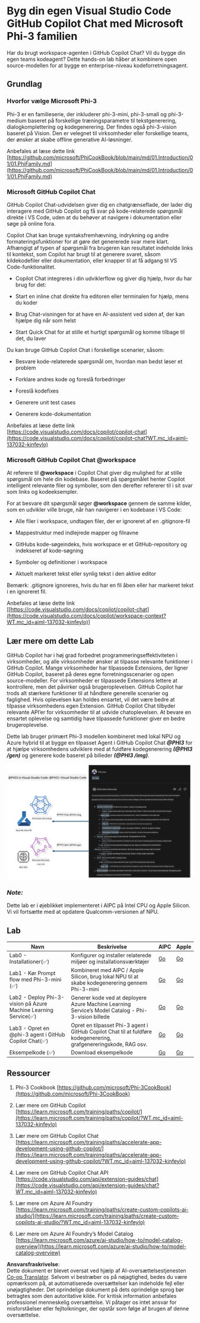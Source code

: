<!--
CO_OP_TRANSLATOR_METADATA:
{
  "original_hash": "00b7a699de8ac405fa821f4c0f7fc0ab",
  "translation_date": "2025-07-17T03:40:25+00:00",
  "source_file": "md/02.Application/02.Code/Phi3/VSCodeExt/README.md",
  "language_code": "da"
}
-->
# **Byg din egen Visual Studio Code GitHub Copilot Chat med Microsoft Phi-3 familien**

Har du brugt workspace-agenten i GitHub Copilot Chat? Vil du bygge din egen teams kodeagent? Dette hands-on lab håber at kombinere open source-modellen for at bygge en enterprise-niveau kodeforretningsagent.

## **Grundlag**

### **Hvorfor vælge Microsoft Phi-3**

Phi-3 er en familieserie, der inkluderer phi-3-mini, phi-3-small og phi-3-medium baseret på forskellige træningsparametre til tekstgenerering, dialogkomplettering og kodegenerering. Der findes også phi-3-vision baseret på Vision. Den er velegnet til virksomheder eller forskellige teams, der ønsker at skabe offline generative AI-løsninger.

Anbefales at læse dette link [https://github.com/microsoft/PhiCookBook/blob/main/md/01.Introduction/01/01.PhiFamily.md](https://github.com/microsoft/PhiCookBook/blob/main/md/01.Introduction/01/01.PhiFamily.md)

### **Microsoft GitHub Copilot Chat**

GitHub Copilot Chat-udvidelsen giver dig en chatgrænseflade, der lader dig interagere med GitHub Copilot og få svar på kode-relaterede spørgsmål direkte i VS Code, uden at du behøver at navigere i dokumentation eller søge på online fora.

Copilot Chat kan bruge syntaksfremhævning, indrykning og andre formateringsfunktioner for at gøre det genererede svar mere klart. Afhængigt af typen af spørgsmål fra brugeren kan resultatet indeholde links til kontekst, som Copilot har brugt til at generere svaret, såsom kildekodefiler eller dokumentation, eller knapper til at få adgang til VS Code-funktionalitet.

- Copilot Chat integreres i din udviklerflow og giver dig hjælp, hvor du har brug for det:

- Start en inline chat direkte fra editoren eller terminalen for hjælp, mens du koder

- Brug Chat-visningen for at have en AI-assistent ved siden af, der kan hjælpe dig når som helst

- Start Quick Chat for at stille et hurtigt spørgsmål og komme tilbage til det, du laver

Du kan bruge GitHub Copilot Chat i forskellige scenarier, såsom:

- Besvare kode-relaterede spørgsmål om, hvordan man bedst løser et problem

- Forklare andres kode og foreslå forbedringer

- Foreslå kodefixes

- Generere unit test cases

- Generere kode-dokumentation

Anbefales at læse dette link [https://code.visualstudio.com/docs/copilot/copilot-chat](https://code.visualstudio.com/docs/copilot/copilot-chat?WT.mc_id=aiml-137032-kinfeylo)


###  **Microsoft GitHub Copilot Chat @workspace**

At referere til **@workspace** i Copilot Chat giver dig mulighed for at stille spørgsmål om hele din kodebase. Baseret på spørgsmålet henter Copilot intelligent relevante filer og symboler, som den derefter refererer til i sit svar som links og kodeeksempler.

For at besvare dit spørgsmål søger **@workspace** gennem de samme kilder, som en udvikler ville bruge, når han navigerer i en kodebase i VS Code:

- Alle filer i workspace, undtagen filer, der er ignoreret af en .gitignore-fil

- Mappestruktur med indlejrede mapper og filnavne

- GitHubs kode-søgeindeks, hvis workspace er et GitHub-repository og indekseret af kode-søgning

- Symboler og definitioner i workspace

- Aktuelt markeret tekst eller synlig tekst i den aktive editor

Bemærk: .gitignore ignoreres, hvis du har en fil åben eller har markeret tekst i en ignoreret fil.

Anbefales at læse dette link [[https://code.visualstudio.com/docs/copilot/copilot-chat](https://code.visualstudio.com/docs/copilot/workspace-context?WT.mc_id=aiml-137032-kinfeylo)]


## **Lær mere om dette Lab**

GitHub Copilot har i høj grad forbedret programmeringseffektiviteten i virksomheder, og alle virksomheder ønsker at tilpasse relevante funktioner i GitHub Copilot. Mange virksomheder har tilpassede Extensions, der ligner GitHub Copilot, baseret på deres egne forretningsscenarier og open source-modeller. For virksomheder er tilpassede Extensions lettere at kontrollere, men det påvirker også brugeroplevelsen. GitHub Copilot har trods alt stærkere funktioner til at håndtere generelle scenarier og faglighed. Hvis oplevelsen kan holdes ensartet, vil det være bedre at tilpasse virksomhedens egen Extension. GitHub Copilot Chat tilbyder relevante API’er for virksomheder til at udvide chatoplevelsen. At bevare en ensartet oplevelse og samtidig have tilpassede funktioner giver en bedre brugeroplevelse.

Dette lab bruger primært Phi-3 modellen kombineret med lokal NPU og Azure hybrid til at bygge en tilpasset Agent i GitHub Copilot Chat ***@PHI3*** for at hjælpe virksomhedens udviklere med at fuldføre kodegenerering ***(@PHI3 /gen)*** og generere kode baseret på billeder ***(@PHI3 /img)***.

![PHI3](../../../../../../../translated_images/cover.1017ebc9a7c46d095fe0b942687287803c03933d2d1d439d14e10fa1442a864d.da.png)

### ***Note:*** 

Dette lab er i øjeblikket implementeret i AIPC på Intel CPU og Apple Silicon. Vi vil fortsætte med at opdatere Qualcomm-versionen af NPU.


## **Lab**


| Navn | Beskrivelse | AIPC | Apple |
| ------------ | ----------- | -------- |-------- |
| Lab0 - Installationer(✅) | Konfigurer og installer relaterede miljøer og installationsværktøjer | [Go](./HOL/AIPC/01.Installations.md) |[Go](./HOL/Apple/01.Installations.md) |
| Lab1 - Kør Prompt flow med Phi-3-mini (✅) | Kombineret med AIPC / Apple Silicon, brug lokal NPU til at skabe kodegenerering gennem Phi-3-mini | [Go](./HOL/AIPC/02.PromptflowWithNPU.md) |  [Go](./HOL/Apple/02.PromptflowWithMLX.md) |
| Lab2 - Deploy Phi-3-vision på Azure Machine Learning Service(✅) | Generer kode ved at deployere Azure Machine Learning Service’s Model Catalog - Phi-3-vision billede | [Go](./HOL/AIPC/03.DeployPhi3VisionOnAzure.md) |[Go](./HOL/Apple/03.DeployPhi3VisionOnAzure.md) |
| Lab3 - Opret en @phi-3 agent i GitHub Copilot Chat(✅)  | Opret en tilpasset Phi-3 agent i GitHub Copilot Chat til at fuldføre kodegenerering, grafgenereringskode, RAG osv. | [Go](./HOL/AIPC/04.CreatePhi3AgentInVSCode.md) | [Go](./HOL/Apple/04.CreatePhi3AgentInVSCode.md) |
| Eksempelkode (✅)  | Download eksempelkode | [Go](../../../../../../../code/07.Lab/01/AIPC) | [Go](../../../../../../../code/07.Lab/01/Apple) |


## **Ressourcer**

1. Phi-3 Cookbook [https://github.com/microsoft/Phi-3CookBook](https://github.com/microsoft/Phi-3CookBook)

2. Lær mere om GitHub Copilot [https://learn.microsoft.com/training/paths/copilot/](https://learn.microsoft.com/training/paths/copilot/?WT.mc_id=aiml-137032-kinfeylo)

3. Lær mere om GitHub Copilot Chat [https://learn.microsoft.com/training/paths/accelerate-app-development-using-github-copilot/](https://learn.microsoft.com/training/paths/accelerate-app-development-using-github-copilot/?WT.mc_id=aiml-137032-kinfeylo)

4. Lær mere om GitHub Copilot Chat API [https://code.visualstudio.com/api/extension-guides/chat](https://code.visualstudio.com/api/extension-guides/chat?WT.mc_id=aiml-137032-kinfeylo)

5. Lær mere om Azure AI Foundry [https://learn.microsoft.com/training/paths/create-custom-copilots-ai-studio/](https://learn.microsoft.com/training/paths/create-custom-copilots-ai-studio/?WT.mc_id=aiml-137032-kinfeylo)

6. Lær mere om Azure AI Foundry’s Model Catalog [https://learn.microsoft.com/azure/ai-studio/how-to/model-catalog-overview](https://learn.microsoft.com/azure/ai-studio/how-to/model-catalog-overview)

**Ansvarsfraskrivelse**:  
Dette dokument er blevet oversat ved hjælp af AI-oversættelsestjenesten [Co-op Translator](https://github.com/Azure/co-op-translator). Selvom vi bestræber os på nøjagtighed, bedes du være opmærksom på, at automatiserede oversættelser kan indeholde fejl eller unøjagtigheder. Det oprindelige dokument på dets oprindelige sprog bør betragtes som den autoritative kilde. For kritisk information anbefales professionel menneskelig oversættelse. Vi påtager os intet ansvar for misforståelser eller fejltolkninger, der opstår som følge af brugen af denne oversættelse.